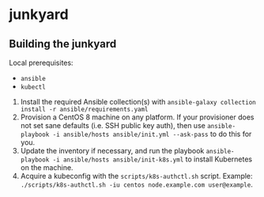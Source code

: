 # junkyard

## Building the junkyard

Local prerequisites:
- `ansible`
- `kubectl`
 
1. Install the required Ansible collection(s) with `ansible-galaxy collection install -r ansible/requirements.yaml`
1. Provision a CentOS 8 machine on any platform. If your provisioner does not set sane defaults (i.e. SSH public key auth), then use `ansible-playbook -i ansible/hosts ansible/init.yml --ask-pass` to do this for you.
1. Update the inventory if necessary, and run the playbook `ansible-playbook -i ansible/hosts ansible/init-k8s.yml` to install Kubernetes on the machine.
1. Acquire a kubeconfig with the `scripts/k8s-authctl.sh` script. Example: `./scripts/k8s-authctl.sh -iu centos node.example.com user@example`.

